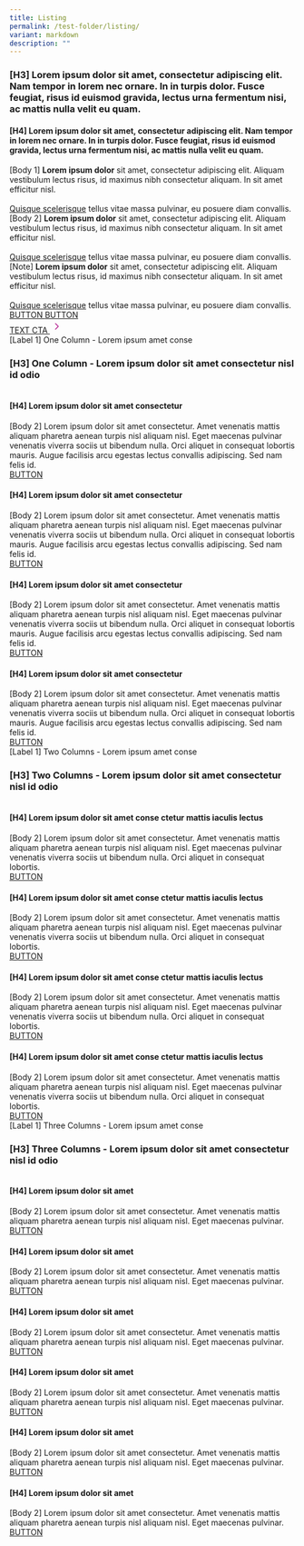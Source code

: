 ```yaml
---
title: Listing
permalink: /test-folder/listing/
variant: markdown
description: ""
---
```

<style>
    .content .iso-template {
        width: 100%;
        display: flex;
        flex-direction: column;
    }

    .content .iso-template h3 {
        color: #0061AF !important;
        font-family: Lato;
        font-size: 32px;
        font-style: normal;
        font-weight: 700;
        line-height: 45px !important;
        margin-bottom: 0px;
        margin-top: 0px;
    }

    .content .iso-template h4 {
        color: #0061AF !important;
        font-family: Lato;
        font-size: 26px;
        font-style: normal;
        font-weight: 700;
        line-height: 32px !important;
        margin-bottom: 0px;
        margin-top: 0px;
    }

    .content .iso-template h5 {
        color: #0061AF !important;
        font-family: Lato;
        font-size: 22px;
        font-style: normal;
        font-weight: 700;
        line-height: 30px !important;
        margin-bottom: 0px;
        margin-top: 0px;
    }

    .content .iso-template h6 {
        color: #0061AF !important;
        font-family: Lato;
        font-size: 20px;
        font-style: normal;
        font-weight: 700;
        margin-bottom: 0px;
        line-height: 20px !important;
        margin-top: 0px;
    }
    
    .content .iso-template .text-label-1 {
        color: #4D4D4F !important;
        font-family: Lato;
        font-size: 16px;
        font-style: normal;
        font-weight: 400;
        line-height: 22px !important; 
        text-transform: uppercase;
        margin-bottom: 16px;
    }

    .content .iso-template .text-label-2 {
        color: #4D4D4F !important;
        font-family: Lato;
        font-size: 15px;
        font-style: normal;
        font-weight: 400;
        line-height: 22px !important; 
        text-transform: uppercase;
    }

    .content .iso-template .text-body-1 {
        color: #4D4D4F !important;
        font-family: Lato;
        font-size: 20px;
        font-style: normal;
        font-weight: 400;
        line-height: 32px !important; 
    }

    .content .iso-template .text-body-2 {
        color: #4D4D4F !important;
        font-family: Lato;
        font-size: 16px;
        font-style: normal;
        font-weight: 400;
        line-height: 24px !important; 
    }

    .content .iso-template .text-note {
        color: #4D4D4F !important;
        font-family: Lato;
        font-size: 12px;
        font-style: normal;
        font-weight: 400;
        line-height: 20px !important; 
    }

    .content .iso-template a {
        color: #B41E8E !important;
        font-family: Lato;
        font-style: normal;
        font-weight: 700;
    }

    .content .iso-template .spacer-24 {
        width: 100%;
        height: 24px;
    }

    .content .iso-template .spacer-16 {
        width: 100%;
        height: 16px;
    }

    .content .iso-template .button {
        width: auto;
        height: auto;
        padding: 16px 20px;
        border: 1px solid;
        box-sizing: border-box;
        border-radius: 8px;
        font-family: Lato;
        font-size: 16px;
        font-style: normal;
        font-weight: 700;
        line-height: 24px !important; 
        text-transform: uppercase;
        cursor: pointer;
        text-decoration: none;
        display: inline-block;
        margin: 0px;
    }

    .content .iso-template .button.primary {
        background-color: #B41E8E;
        border-color: #B41E8E;
        color: #fff !important;
    }

    .content .iso-template .button.secondary {
        background-color: transparent;
        border-color: #B41E8E;
        color: #B41E8E !important;
    }

    .content .iso-template .button.bright {
        background-color: #fff;
        border-color: #fff;
        color: #B41E8E !important;
    }

    .content .iso-template .button.text {
        background-color: transparent;
        border: none;
        padding: 0px;
        color: #B41E8E !important;
    }

    .content .iso-template .button.image {
        background-color: transparent;
        border: none;
        padding: 0px;
        height: 48px;
    }

    .content .iso-template .button.image > img {
        height: 100%;
        border-radius: 8px;
    }

    .content .iso-template .button.has-svg {
        padding-right: 40px;
    }

    .content .iso-template .button > svg {
        display: inline;
        margin-left: 2px;
        position: absolute;
    }

    .content .iso-template .section .text-color-grey {
        color: #4D4D4F !important;
    }

    .content .iso-template .section .text-color-white {
        color: #fff !important;
    }

    .content .iso-template .section .text-align-right {
        text-align: right !important;
    }

    .content .iso-template .section .text-align-center {
        text-align: center !important;
    }

    .content .iso-template .section .text-align-left {
        text-align: left !important;
    }

    .content .iso-template .section {
        width: 100%;
        position: relative;
        margin-bottom: 40px
    }

    .content .iso-template .line-divider {
        width: 100%;
        height: 1px;
        background-color: #D8D9DA;
    }

    .content .iso-template ul,
    .content .iso-template ol {
        margin-top: 0px
    }

    .content .iso-template ul > li,
    .content .iso-template ol > li {
        margin-top: 0px;
        margin-bottom: 0px;
        line-height: inherit;
    }

    .content .iso-template .box-two-columns {
        width: 100%;
        display: flex;
        flex-direction: row;
        padding: 24px 0px;
        border-bottom: 1px solid #D8D9DA;
        box-sizing: border-box;
    }

    .content .iso-template .box-two-columns:first-of-type {
        border-top: 1px solid #D8D9DA
    }

    .content .iso-template .box-two-columns > * {
        width: 50%;
       
        box-sizing: border-box;
    }

    .content .iso-template .box-two-columns > *:nth-of-type(odd) {
        padding-right: 10px;
    }

    .content .iso-template .box-two-columns > *:nth-of-type(even) {
        padding-left: 10px;
    }

    .content .iso-template .bp-youtube {
        position: relative;
        overflow: hidden;
        padding-top: 56.25%;
        margin-bottom: 24px;
    }

    .content .iso-template .bp-youtube iframe {
        position: absolute;
        top: 0;
        left: 0;
        width: 100%;
        height: 100%;
        border: 0;
    }

    .content .iso-template .infographic {
        width: 100%;
        height: auto;
    }

    .content .iso-template .feature-center {
        width: 100%;
        height: auto;
        display: flex;
        flex-direction: column;
        align-items: center;
        text-align: center;
    }

    .content .iso-template .feature-center > img {
        width: 100%;
        max-width: 500px;
        height: auto;
        border-radius: 10px
    }

    .content .iso-template .feature-center .button {
        margin: 0px 8px
    }

    .content .iso-template .image-box {
        width: 100%;
        height: auto;
        position: relative;
        background-position: center;
        background-size: cover;
        padding: 32px;
        box-sizing: border-box;
        display: inline-block;
    }

    .content .iso-template .image-box > .text-content {
        width: 100%;
        max-width: 420px;
    }

    .content .iso-template .image-box > .text-content.align-left {
        float: left;
    }

    .content .iso-template .image-box > .text-content.align-right {
        float: right;
    }

    @media only screen and (max-width: 768px) {
        .content .iso-template .section {
            margin-bottom: 32px
        }

        .content .iso-template h3 {
            font-size: 28px;
        }

        .content .iso-template h4 {
            font-size: 24px;
        }

        .content .iso-template h5 {
            font-size: 22px;
        }

        .content .iso-template h6 {
            font-size: 22px;
        }

        .content .iso-template .text-label-1 {
            margin-bottom: 8px
        }

        .content .iso-template .bp-youtube {
            margin-bottom: 16px;
        }

        .content .iso-template .spacer-24 {
            height: 16px;
        }

        .content .iso-template .spacer-16 {
            height: 8px;
        }

        .content .iso-template .feature-center > img {
            width: 100%;
            height: auto;
            max-width: 320px;
        }

        .content .iso-template .image-box > .text-content {
            max-width: 768px;
        }
    }
</style>
<style>
    .content .iso-template .card-container {
        width: 100%;
        margin-top: 24px;
    }

    .content .iso-template .card-box {
        border-top: 1px solid #D8D9DA;
        width: 100%;
        height: auto;
        min-height: 205px;
        padding: 24px 0px;
        display: flex;
        flex-direction: row;
    }

    .content .iso-template .card-box > img {
        width: 273px;
        height: 205px;
        border-radius: 10px;
        margin: 0px
    }

    .content .iso-template .card-details {
        width: calc(100% - 273px);
        height: auto;
        box-sizing: border-box;
        padding: 0px 20px;
    }

    .content .iso-template .card-text {
        width: 100%;
        height: auto;
        float: left;
        margin-bottom: 24px
    }

    .content .iso-template .card-title {
        width: 100%;
        height: auto;
        float: left;
        margin-bottom: 8px
    }

    .content .iso-template .card-container.two-column .card-box,
    .content .iso-template .card-container.three-column .card-box {
        flex-direction: column;
    }

    .content .iso-template .card-container.two-column,
    .content .iso-template .card-container.three-column {
        display: flex;
        flex-wrap: wrap;
    }

    .content .iso-template .card-container.two-column .card-box,
    .content .iso-template .card-container.three-column .card-box {
        border-top: none;
        width: 100%;
        min-height: 0px;
    }

    .content .iso-template .card-container.two-column .card-box:last-of-type,
    .content .iso-template .card-container.three-column .card-box:last-of-type {
        border-bottom: none
    }

    .content .iso-template .card-container.two-column .card-box > img,
    .content .iso-template .card-container.three-column .card-box > img {
        width: 100%;
        height: auto;
        border-radius: 10px;
        margin-bottom: 24px
    }

    .content .iso-template .card-container.two-column .card-details,
    .content .iso-template .card-container.three-column .card-details {
        width: 100%;
        height: auto;
        padding: 0px;
    }

    .content .iso-template .card-container.two-column .card-box {
        flex: 0 0 50%;
    }

    .content .iso-template .card-container.three-column .card-box {
        flex: 0 0 33.3333%;
    }

    .content .iso-template .card-container.two-column .card-box:nth-of-type(odd) {
        padding-right: 12px;
    }

    .content .iso-template .card-container.two-column .card-box:nth-of-type(even) {
        padding-left: 12px;
    }

    .content .iso-template .card-container.three-column .card-box:nth-of-type(3n+1) {
        padding-right: 16px;
    }

    .content .iso-template .card-container.three-column .card-box:nth-of-type(3n+2) {
        padding-right: 8px;
        padding-left: 8px;
    }

    .content .iso-template .card-container.three-column .card-box:nth-of-type(3n+3) {
        padding-left: 16px;
    }

    @media only screen and (max-width: 768px) {
        .content .iso-template .card-container {
            margin-top: 0px;
        }

        .content .iso-template .card-box {
            flex-direction: column;
            padding-bottom: 0px;
        }

        .content .iso-template .card-box {
            border-top: none;
        }

        .content .iso-template .card-box:last-of-type {
            border-bottom: none;
        }

        .content .iso-template .card-box > img {
            width: 100%;
            height: auto;
            margin-bottom: 16px;
        }

        .content .iso-template .card-details {
            width: 100%;
            padding: 0px;
        }

        .content .iso-template .card-text {
            margin-bottom: 16px
        }

        .content .iso-template .card-title {
            margin-bottom: 4px
        }

        .content .iso-template .card-container.two-column .card-box,
        .content .iso-template .card-container.three-column .card-box {
            flex: 0 0 100%
        }

        .content .iso-template .card-container.two-column .card-box > img,
        .content .iso-template .card-container.three-column .card-box > img {
            margin-bottom: 16px
        }

        .content .iso-template .card-container.two-column .card-box:nth-of-type(odd),
        .content .iso-template .card-container.two-column .card-box:nth-of-type(even),
        .content .iso-template .card-container.three-column .card-box:nth-of-type(3n+1),
        .content .iso-template .card-container.three-column .card-box:nth-of-type(3n+2),
        .content .iso-template .card-container.three-column .card-box:nth-of-type(3n+3) {
            padding-right: 0px;
            padding-left: 0px;
        }
    }
</style>
<div class="iso-template">
    <div class="section">
        <h3>[H3] Lorem ipsum dolor sit amet, consectetur adipiscing elit. Nam tempor in lorem nec ornare. In in turpis dolor. Fusce feugiat, risus id euismod gravida, lectus urna fermentum nisi, ac mattis nulla velit eu quam.</h3>
    </div>
    <div class="section line-divider"></div>
    <div class="section">
        <h4>[H4] Lorem ipsum dolor sit amet, consectetur adipiscing elit. Nam tempor in lorem nec ornare. In in turpis dolor. Fusce feugiat, risus id euismod gravida, lectus urna fermentum nisi, ac mattis nulla velit eu quam.</h4>
    </div>
    <div class="section">
        <span class="text-body-1">
            [Body 1] <b>Lorem ipsum dolor</b> sit amet, consectetur adipiscing elit. Aliquam vestibulum lectus risus, id maximus nibh consectetur aliquam. In sit amet efficitur nisl. <br><br>
            <a href="https://www.google.com.sg/">Quisque scelerisque</a> tellus vitae massa pulvinar, eu posuere diam convallis.
        </span>
    </div>
    <div class="section">
        <span class="text-body-2">
            [Body 2] <b>Lorem ipsum dolor</b> sit amet, consectetur adipiscing elit. Aliquam vestibulum lectus risus, id maximus nibh consectetur aliquam. In sit amet efficitur nisl. <br><br>
            <a href="https://www.google.com.sg/">Quisque scelerisque</a> tellus vitae massa pulvinar, eu posuere diam convallis.
        </span>
    </div>
    <div class="section">
        <span class="text-note">
            [Note] <b>Lorem ipsum dolor</b> sit amet, consectetur adipiscing elit. Aliquam vestibulum lectus risus, id maximus nibh consectetur aliquam. In sit amet efficitur nisl. <br><br>
            <a href="https://www.google.com.sg/">Quisque scelerisque</a> tellus vitae massa pulvinar, eu posuere diam convallis.
        </span>
    </div>
    <div class="section">
        <a href="https://www.google.com.sg/" class="button secondary">
            BUTTON
        </a>
        <a href="https://www.google.com.sg/" class="button primary">
            BUTTON
        </a>
    </div>
    <div class="section">
        <a target="_blank" href="https://www.google.com.sg/" class="button text">
            TEXT CTA 
            <svg fill="none" viewBox="0 0 24 24" height="24" width="24" xmlns="http://www.w3.org/2000/svg"><path stroke-linejoin="round" stroke-linecap="round" stroke-width="1.5" stroke="#B41E8E" d="M10 7L15 12L10 17"></path></svg>
        </a>
    </div>
    <div class="section line-divider"></div>
    <div class="section">
        <div class="text-label-1">[Label 1] One Column - Lorem ipsum amet conse</div>
        <h3 id="anchorlink-1">[H3] One Column - Lorem ipsum dolor sit amet consectetur nisl id odio</h3>
        <div class="card-container">
            <div class="card-box">
                <img alt="" src="https://i.ibb.co/rGPw8T6/Frame-162.png">
                <div class="card-details">
                    <h4 class="card-title">[H4] Lorem ipsum dolor sit amet consectetur</h4>
                    <div class="card-text text-body-2">
                        [Body 2] Lorem ipsum dolor sit amet consectetur. Amet venenatis mattis aliquam pharetra aenean turpis nisl aliquam nisl. Eget maecenas pulvinar venenatis viverra sociis ut bibendum nulla. Orci aliquet in consequat lobortis mauris. Augue facilisis arcu egestas lectus convallis adipiscing. Sed nam felis id.
                    </div>
                    <a class="button secondary" href="https://www.google.com.sg/">
                        BUTTON
                    </a>
                </div>
            </div>
            <div class="card-box">
                <img alt="" src="https://i.ibb.co/rGPw8T6/Frame-162.png">
                <div class="card-details">
                    <h4 class="card-title">[H4] Lorem ipsum dolor sit amet consectetur</h4>
                    <div class="card-text text-body-2">
                        [Body 2] Lorem ipsum dolor sit amet consectetur. Amet venenatis mattis aliquam pharetra aenean turpis nisl aliquam nisl. Eget maecenas pulvinar venenatis viverra sociis ut bibendum nulla. Orci aliquet in consequat lobortis mauris. Augue facilisis arcu egestas lectus convallis adipiscing. Sed nam felis id.
                    </div>
                    <a class="button secondary" href="https://www.google.com.sg/">
                        BUTTON
                    </a>
                </div>
            </div>
            <div class="card-box">
                <img alt="" src="https://i.ibb.co/rGPw8T6/Frame-162.png">
                <div class="card-details">
                    <h4 class="card-title">[H4] Lorem ipsum dolor sit amet consectetur</h4>
                    <div class="card-text text-body-2">
                        [Body 2] Lorem ipsum dolor sit amet consectetur. Amet venenatis mattis aliquam pharetra aenean turpis nisl aliquam nisl. Eget maecenas pulvinar venenatis viverra sociis ut bibendum nulla. Orci aliquet in consequat lobortis mauris. Augue facilisis arcu egestas lectus convallis adipiscing. Sed nam felis id.
                    </div>
                    <a class="button secondary" href="https://www.google.com.sg/">
                        BUTTON
                    </a>
                </div>
            </div>
            <div class="card-box">
                <img alt="" src="https://i.ibb.co/rGPw8T6/Frame-162.png">
                <div class="card-details">
                    <h4 class="card-title">[H4] Lorem ipsum dolor sit amet consectetur</h4>
                    <div class="card-text text-body-2">
                        [Body 2] Lorem ipsum dolor sit amet consectetur. Amet venenatis mattis aliquam pharetra aenean turpis nisl aliquam nisl. Eget maecenas pulvinar venenatis viverra sociis ut bibendum nulla. Orci aliquet in consequat lobortis mauris. Augue facilisis arcu egestas lectus convallis adipiscing. Sed nam felis id.
                    </div>
                    <a class="button secondary" href="https://www.google.com.sg/">
                        BUTTON
                    </a>
                </div>
            </div>
        </div>
    </div>
    <div class="section line-divider"></div>
    <div class="section">
        <div class="text-label-1">[Label 1] Two Columns - Lorem ipsum amet conse</div>
        <h3 id="anchorlink-1">[H3] Two Columns - Lorem ipsum dolor sit amet consectetur nisl id odio</h3>
        <div class="card-container two-column">
            <div class="card-box">
                <img alt="" src="https://i.ibb.co/rGPw8T6/Frame-162.png">
                <div class="card-details">
                    <h4 class="card-title">[H4] Lorem ipsum dolor sit amet conse ctetur mattis iaculis lectus</h4>
                    <div class="card-text text-body-2">
                        [Body 2] Lorem ipsum dolor sit amet consectetur. Amet venenatis mattis aliquam pharetra aenean turpis nisl aliquam nisl. Eget maecenas pulvinar venenatis viverra sociis ut bibendum nulla. Orci aliquet in consequat lobortis. 
                    </div>
                    <a class="button secondary" href="https://www.google.com.sg/">
                        BUTTON
                    </a>
                </div>
            </div>
            <div class="card-box">
                <img alt="" src="https://i.ibb.co/rGPw8T6/Frame-162.png">
                <div class="card-details">
                    <h4 class="card-title">[H4] Lorem ipsum dolor sit amet conse ctetur mattis iaculis lectus</h4>
                    <div class="card-text text-body-2">
                        [Body 2] Lorem ipsum dolor sit amet consectetur. Amet venenatis mattis aliquam pharetra aenean turpis nisl aliquam nisl. Eget maecenas pulvinar venenatis viverra sociis ut bibendum nulla. Orci aliquet in consequat lobortis. 
                    </div>
                    <a class="button secondary" href="https://www.google.com.sg/">
                        BUTTON
                    </a>
                </div>
            </div>
            <div class="card-box">
                <img alt="" src="https://i.ibb.co/rGPw8T6/Frame-162.png">
                <div class="card-details">
                    <h4 class="card-title">[H4] Lorem ipsum dolor sit amet conse ctetur mattis iaculis lectus</h4>
                    <div class="card-text text-body-2">
                        [Body 2] Lorem ipsum dolor sit amet consectetur. Amet venenatis mattis aliquam pharetra aenean turpis nisl aliquam nisl. Eget maecenas pulvinar venenatis viverra sociis ut bibendum nulla. Orci aliquet in consequat lobortis. 
                    </div>
                    <a class="button secondary" href="https://www.google.com.sg/">
                        BUTTON
                    </a>
                </div>
            </div>
            <div class="card-box">
                <img alt="" src="https://i.ibb.co/rGPw8T6/Frame-162.png">
                <div class="card-details">
                    <h4 class="card-title">[H4] Lorem ipsum dolor sit amet conse ctetur mattis iaculis lectus</h4>
                    <div class="card-text text-body-2">
                        [Body 2] Lorem ipsum dolor sit amet consectetur. Amet venenatis mattis aliquam pharetra aenean turpis nisl aliquam nisl. Eget maecenas pulvinar venenatis viverra sociis ut bibendum nulla. Orci aliquet in consequat lobortis. 
                    </div>
                    <a class="button secondary" href="https://www.google.com.sg/">
                        BUTTON
                    </a>
                </div>
            </div>
        </div>
    </div>
    <div class="section line-divider"></div>
    <div class="section">
        <div class="text-label-1">[Label 1] Three Columns - Lorem ipsum amet conse</div>
        <h3 id="anchorlink-1">[H3] Three Columns - Lorem ipsum dolor sit amet consectetur nisl id odio</h3>
        <div class="card-container three-column">
            <div class="card-box">
                <img alt="" src="https://i.ibb.co/rGPw8T6/Frame-162.png">
                <div class="card-details">
                    <h4 class="card-title">[H4] Lorem ipsum dolor sit amet</h4>
                    <div class="card-text text-body-2">
                        [Body 2] Lorem ipsum dolor sit amet consectetur. Amet venenatis mattis aliquam pharetra aenean turpis nisl aliquam nisl. Eget maecenas pulvinar.
                    </div>
                    <a class="button secondary" href="https://www.google.com.sg/">
                        BUTTON
                    </a>
                </div>
            </div>
            <div class="card-box">
                <img alt="" src="https://i.ibb.co/rGPw8T6/Frame-162.png">
                <div class="card-details">
                    <h4 class="card-title">[H4] Lorem ipsum dolor sit amet</h4>
                    <div class="card-text text-body-2">
                        [Body 2] Lorem ipsum dolor sit amet consectetur. Amet venenatis mattis aliquam pharetra aenean turpis nisl aliquam nisl. Eget maecenas pulvinar.
                    </div>
                    <a class="button secondary" href="https://www.google.com.sg/">
                        BUTTON
                    </a>
                </div>
            </div>
            <div class="card-box">
                <img alt="" src="https://i.ibb.co/rGPw8T6/Frame-162.png">
                <div class="card-details">
                    <h4 class="card-title">[H4] Lorem ipsum dolor sit amet</h4>
                    <div class="card-text text-body-2">
                        [Body 2] Lorem ipsum dolor sit amet consectetur. Amet venenatis mattis aliquam pharetra aenean turpis nisl aliquam nisl. Eget maecenas pulvinar.
                    </div>
                    <a class="button secondary" href="https://www.google.com.sg/">
                        BUTTON
                    </a>
                </div>
            </div>
            <div class="card-box">
                <img alt="" src="https://i.ibb.co/rGPw8T6/Frame-162.png">
                <div class="card-details">
                    <h4 class="card-title">[H4] Lorem ipsum dolor sit amet</h4>
                    <div class="card-text text-body-2">
                        [Body 2] Lorem ipsum dolor sit amet consectetur. Amet venenatis mattis aliquam pharetra aenean turpis nisl aliquam nisl. Eget maecenas pulvinar.
                    </div>
                    <a class="button secondary" href="https://www.google.com.sg/">
                        BUTTON
                    </a>
                </div>
            </div>
            <div class="card-box">
                <img alt="" src="https://i.ibb.co/rGPw8T6/Frame-162.png">
                <div class="card-details">
                    <h4 class="card-title">[H4] Lorem ipsum dolor sit amet</h4>
                    <div class="card-text text-body-2">
                        [Body 2] Lorem ipsum dolor sit amet consectetur. Amet venenatis mattis aliquam pharetra aenean turpis nisl aliquam nisl. Eget maecenas pulvinar.
                    </div>
                    <a class="button secondary" href="https://www.google.com.sg/">
                        BUTTON
                    </a>
                </div>
            </div>
            <div class="card-box">
                <img alt="" src="https://i.ibb.co/rGPw8T6/Frame-162.png">
                <div class="card-details">
                    <h4 class="card-title">[H4] Lorem ipsum dolor sit amet</h4>
                    <div class="card-text text-body-2">
                        [Body 2] Lorem ipsum dolor sit amet consectetur. Amet venenatis mattis aliquam pharetra aenean turpis nisl aliquam nisl. Eget maecenas pulvinar.
                    </div>
                    <a class="button secondary" href="https://www.google.com.sg/">
                        BUTTON
                    </a>
                </div>
            </div>
        </div>
    </div>
</div>